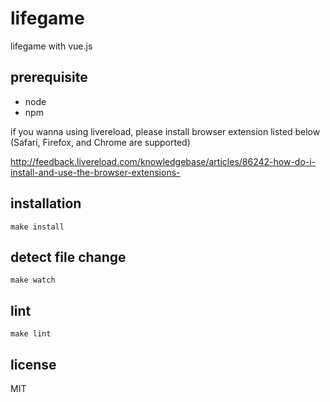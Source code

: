 lifegame
========

lifegame with vue.js

## prerequisite

* node
* npm

if you wanna using livereload, please install browser extension listed below (Safari, Firefox, and Chrome are supported)

http://feedback.livereload.com/knowledgebase/articles/86242-how-do-i-install-and-use-the-browser-extensions-

## installation

	make install

## detect file change

    make watch

## lint

    make lint

## license

MIT
